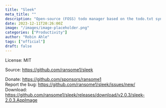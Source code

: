 ```yaml
---
title: "Sleek"
meta_title: ""
description: "Open-source (FOSS) todo manager based on the todo.txt syntax"
date: 2023-12-11T20:26:00Z
image: "/images/image-placeholder.png"
categories: ["Productivity"]
author: "Robin Ahle"
tags: ["official"]
draft: false
---
```


License: MIT

Source: https://github.com/ransome1/sleek

Donate: https://github.com/sponsors/ransome1  
Report the bug: https://github.com/ransome1/sleek/issues/new/  
Download: https://github.com/ransome1/sleek/releases/download/v2.0.3/sleek-2.0.3.AppImage
